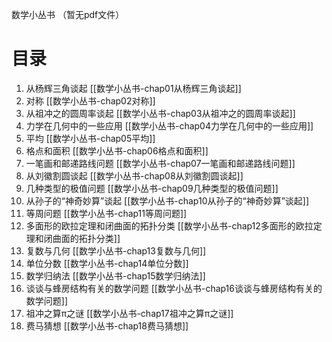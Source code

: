 
数学小丛书 （暂无pdf文件）





# 目录

1. 从杨辉三角谈起 \[\[数学小丛书-chap01从杨辉三角谈起]]
2. 对称 \[\[数学小丛书-chap02对称]]
3. 从祖冲之的圆周率谈起 \[\[数学小丛书-chap03从祖冲之的圆周率谈起]]
4. 力学在几何中的一些应用 \[\[数学小丛书-chap04力学在几何中的一些应用]]
5. 平均 \[\[数学小丛书-chap05平均]]
6. 格点和面积 \[\[数学小丛书-chap06格点和面积]]
7. 一笔画和邮递路线问题 \[\[数学小丛书-chap07一笔画和邮递路线问题]]
8. 从刘徽割圆谈起 \[\[数学小丛书-chap08从刘徽割圆谈起]]
9. 几种类型的极值问题 \[\[数学小丛书-chap09几种类型的极值问题]]
10. 从孙子的“神奇妙算”谈起 \[\[数学小丛书-chap10从孙子的“神奇妙算”谈起]]
11. 等周问题 \[\[数学小丛书-chap11等周问题]]
12. 多面形的欧拉定理和闭曲面的拓扑分类 \[\[数学小丛书-chap12多面形的欧拉定理和闭曲面的拓扑分类]]
13. 复数与几何 \[\[数学小丛书-chap13复数与几何]]
14. 单位分数 \[\[数学小丛书-chap14单位分数]]
15. 数学归纳法 [[数学小丛书-chap15数学归纳法]]
16. 谈谈与蜂房结构有关的数学问题 \[\[数学小丛书-chap16谈谈与蜂房结构有关的数学问题]]
17. 祖冲之算π之谜 \[\[数学小丛书-chap17祖冲之算π之谜]]
18. 费马猜想 \[\[数学小丛书-chap18费马猜想]]

